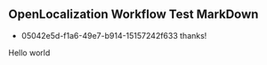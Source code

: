 ## OpenLocalization Workflow Test MarkDown
* 05042e5d-f1a6-49e7-b914-15157242f633 
thanks!

Hello world